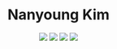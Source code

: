 
<div align="center">
  
  <h1>Nanyoung Kim</h1>
  <img src="https://img.shields.io/badge/Nest-E0234E?style=for-the-badge&logo=NestJS&logoColor=black"/>
  <img src="https://img.shields.io/badge/Next.js-010101?style=for-the-badge&logo=Next.JS&logoColor=white"/>
  <img src="https://img.shields.io/badge/Spring-a5d610?style=for-the-badge&logo=Spring&logoColor=white"/>
  <img src="https://img.shields.io/badge/Python-000080?style=for-the-badge&logo=Python&logoColor=yellow"/>
</div>
